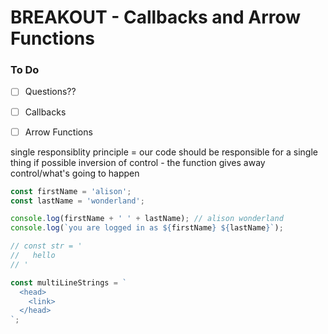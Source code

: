 # BREAKOUT - Callbacks and Arrow Functions

### To Do
- [ ] Questions??
- [ ] Callbacks
- [ ] Arrow Functions


single responsiblity principle = our code should be responsible for a single thing if possible
inversion of control - the function gives away control/what's going to happen


```js
const firstName = 'alison';
const lastName = 'wonderland';

console.log(firstName + ' ' + lastName); // alison wonderland
console.log(`you are logged in as ${firstName} ${lastName}`);

// const str = '
//   hello
// '

const multiLineStrings = `
  <head>
    <link>
  </head>
`;
```













